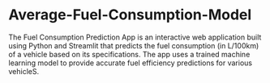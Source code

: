 # Average-Fuel-Consumption-Model
The Fuel Consumption Prediction App is an interactive web application built using Python and Streamlit that predicts the fuel consumption (in L/100km) of a vehicle based on its specifications. The app uses a trained machine learning model to provide accurate fuel efficiency predictions for various vehicleS.
